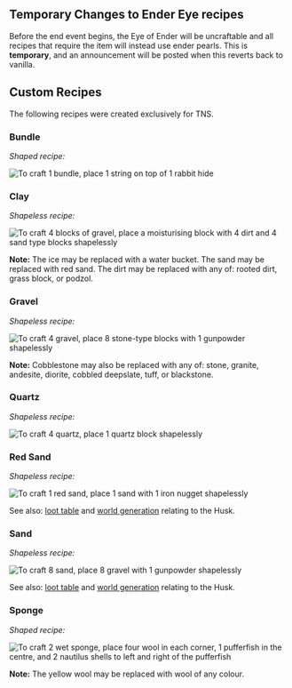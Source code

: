 ## Temporary Changes to Ender Eye recipes

Before the end event begins, the Eye of Ender will be uncraftable and all recipes that require the item will instead use ender pearls. This is **temporary**, and an announcement will be posted when this reverts back to vanilla. 

## Custom Recipes
The following recipes were created exclusively for TNS.

### Bundle

_Shaped recipe:_

![To craft 1 bundle, place 1 string on top of 1 rabbit hide](https://i.gyazo.com/d246945783312188e46fc46748a1f283.png)
### Clay
_Shapeless recipe:_

![To craft 4 blocks of gravel, place a moisturising block with 4 dirt and 4 sand type blocks shapelessly](https://i.gyazo.com/908c7785638da181474fb778b4ab515b.png)

**Note:** The ice may be replaced with a water bucket. The sand may be replaced with red sand. The dirt may be replaced with any of: rooted dirt, grass block, or podzol.

### Gravel

_Shapeless recipe:_

![To craft 4 gravel, place 8 stone-type blocks with 1 gunpowder shapelessly](https://i.gyazo.com/e2222a959da5d9f63557b0b5c8754447.png)

**Note:** Cobblestone may also be replaced with any of: stone, granite, andesite, diorite, cobbled deepslate, tuff, or blackstone.

### Quartz

_Shapeless recipe:_

![To craft 4 quartz, place 1 quartz block shapelessly](https://i.gyazo.com/61b4fc83c205b511d0c86347f1c62e31.png)

### Red Sand

_Shapeless recipe:_

![To craft 1 red sand, place 1 sand with 1 iron nugget shapelessly](https://i.gyazo.com/cbde3d5b15d0dcf7f57a7f8b87afa335.png)

See also: [loot table](https://github.com/TheDeathlyCow/tns7/wiki/Loot-Tables) and [world generation]() relating to the Husk.

### Sand

_Shapeless recipe:_

![To craft 8 sand, place 8 gravel with 1 gunpowder shapelessly](https://i.gyazo.com/affa42cf41fda08557be3cb2d14a50c4.png)

See also: [loot table](https://github.com/TheDeathlyCow/tns7/wiki/Loot-Tables) and [world generation]() relating to the Husk.


### Sponge

_Shaped recipe:_

![To craft 2 wet sponge, place four wool in each corner, 1 pufferfish in the centre, and 2 nautilus shells to left and right of the pufferfish](https://i.gyazo.com/9bb42e1728f4bcd04246f8476430d412.png)

**Note:** The yellow wool may be replaced with wool of any colour.
